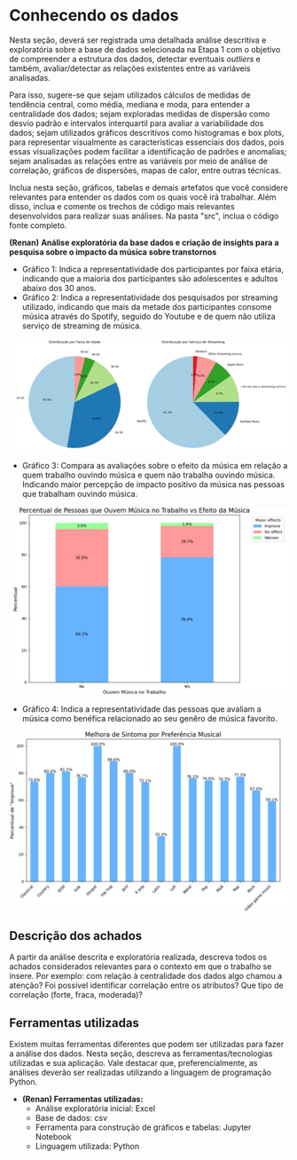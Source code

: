 # Conhecendo os dados

Nesta seção, deverá ser registrada uma detalhada análise descritiva e exploratória sobre a base de dados selecionada na Etapa 1 com o objetivo de compreender a estrutura dos dados, detectar eventuais _outliers_ e também, avaliar/detectar as relações existentes entre as variáveis analisadas.

Para isso, sugere-se que sejam utilizados cálculos de medidas de tendência central, como média, mediana e moda, para entender a centralidade dos dados; sejam exploradas medidas de dispersão como desvio padrão e intervalos interquartil para avaliar a variabilidade dos dados; sejam utilizados gráficos descritivos como histogramas e box plots, para representar visualmente as características essenciais dos dados, pois essas visualizações podem facilitar a identificação de padrões e anomalias; sejam analisadas as relações entre as variáveis por meio de análise de correlação, gráficos de dispersões, mapas de calor, entre outras técnicas. 

Inclua nesta seção, gráficos, tabelas e demais artefatos que você considere relevantes para entender os dados com os quais você irá trabalhar.  Além disso, inclua e comente os trechos de código mais relevantes desenvolvidos para realizar suas análises. Na pasta "src", inclua o código fonte completo.

**(Renan)**
**Análise exploratória da base dados e criação de insights para a pesquisa sobre o impacto da música sobre transtornos**
* Gráfico 1: Indica a representatividade dos participantes por faixa etária,  indicando que a maioria dos participantes são adolescentes e adultos abaixo dos 30 anos.
* Gráfico 2: Indica a representatividade dos pesquisados por streaming utilizado,  indicando que mais da metade dos participantes consome música através do Spotify, seguido do Youtube e de quem não utiliza serviço de streaming de música.

![Gráficos por faixa de idade e streaming](img/graf_1_r.jpg)

* Gráfico 3: Compara as avaliações sobre o efeito da música em relação a quem trabalho ouvindo música e quem não trabalha ouvindo música. Indicando maior percepção de impacto positivo da música nas pessoas que trabalham ouvindo música.
  
![Gráficos por faixa de idade e streaming](img/graf_2_r.jpg)

* Gráfico 4: Indica a representatividade das pessoas que avaliam a música como benéfica relacionado ao seu genêro de música favorito.
  
![Gráficos por faixa de idade e streaming](img/graf_3_r.jpg)


## Descrição dos achados

A partir da análise descrita e exploratória realizada, descreva todos os achados considerados relevantes para o contexto em que o trabalho se insere. Por exemplo: com relação à centralidade dos dados algo chamou a atenção? Foi possível identificar correlação entre os atributos? Que tipo de correlação (forte, fraca, moderada)? 

## Ferramentas utilizadas

Existem muitas ferramentas diferentes que podem ser utilizadas para fazer a análise dos dados. Nesta seção, descreva as ferramentas/tecnologias utilizadas e sua aplicação. Vale destacar que, preferencialmente, as análises deverão ser realizadas utilizando a linguagem de programação Python.

  * **(Renan) Ferramentas utilizadas:**
    * Análise exploratória inicial: Excel
    * Base de dados: csv
    * Ferramenta para construção de gráficos e tabelas: Jupyter Notebook
    * Linguagem utilizada: Python

